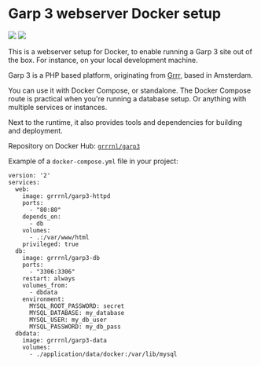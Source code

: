 # Garp 3 webserver Docker setup
[![](https://images.microbadger.com/badges/version/grrrnl/garp3-httpd.svg)](http://microbadger.com/images/grrrnl/garp3-httpd)
[![](https://images.microbadger.com/badges/image/grrrnl/garp3-httpd.svg)](http://microbadger.com/images/grrrnl/garp3-httpd)

This is a webserver setup for Docker, to enable running a Garp 3 site out of the box.
For instance, on your local development machine.

Garp 3 is a PHP based platform, originating from [Grrr](@grrr-amsterdam), based in Amsterdam.

You can use it with Docker Compose, or standalone.
The Docker Compose route is practical when you're running a database setup.
Or anything with multiple services or instances.

Next to the runtime, it also provides tools and dependencies for building and deployment.

Repository on Docker Hub: [`grrrnl/garp3`](https://hub.docker.com/r/grrrnl/garp3-httpd/)

Example of a `docker-compose.yml` file in your project:
```
version: '2'
services:
  web:
    image: grrrnl/garp3-httpd
    ports:
      - "80:80"
    depends_on:
      - db
    volumes:
      - .:/var/www/html
    privileged: true
  db:
    image: grrrnl/garp3-db
    ports:
      - "3306:3306"
    restart: always
    volumes_from:
      - dbdata
    environment:
      MYSQL_ROOT_PASSWORD: secret
      MYSQL_DATABASE: my_database
      MYSQL_USER: my_db_user
      MYSQL_PASSWORD: my_db_pass
  dbdata:
    image: grrrnl/garp3-data
    volumes:
      - ./application/data/docker:/var/lib/mysql
```
